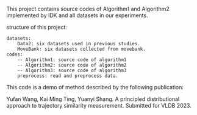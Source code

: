 This project contains source codes of Algorithm1 and Algorithm2 implemented
by IDK and all datasets in our experiments.

structure of this project:

    datasets:
        Data2: six datasets used in previous studies.
        MoveBank: six datasets collected from movebank.
    codes:
        -- Algorithm1: source code of algorithm1
        -- Algorithm2: source code of algorithm2
        -- Algorithm3: source code of algorithm3
        preprocess: read and preprocess data.

This code is a demo of method described by the following publication:

Yufan Wang, Kai Ming Ting, Yuanyi Shang. A principled distributional approach to trajectory similarity measurement. Submitted for VLDB 2023. 
